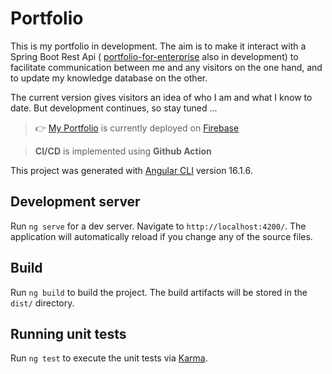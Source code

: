 # Portfolio
This is my portfolio in development. The aim is to make it interact with a Spring Boot Rest Api ( [portfolio-for-enterprise](https://github.com/nal95/portfolio-for-enterprise) also in development) to facilitate communication between me and any visitors on the one hand, and to update my knowledge database on the other.

The current version gives visitors an idea of who I am and what I know to date. But development continues, so stay tuned ...

> 👉 [My Portfolio](https://portfolio-3dbf6.firebaseapp.com) is currently deployed on [Firebase](https://firebase.google.com/)

> **CI/CD** is implemented using **Github Action**

This project was generated with [Angular CLI](https://github.com/angular/angular-cli) version 16.1.6.

## Development server

Run `ng serve` for a dev server. Navigate to `http://localhost:4200/`. The application will automatically reload if you change any of the source files.

## Build

Run `ng build` to build the project. The build artifacts will be stored in the `dist/` directory.

## Running unit tests

Run `ng test` to execute the unit tests via [Karma](https://karma-runner.github.io).

